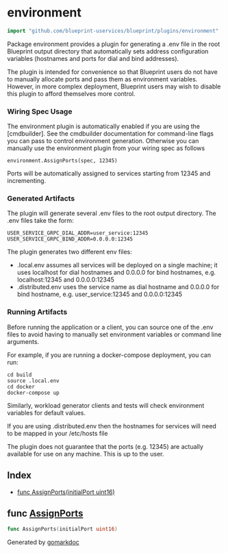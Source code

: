 <!-- Code generated by gomarkdoc. DO NOT EDIT -->

# environment

```go
import "github.com/blueprint-uservices/blueprint/plugins/environment"
```

Package environment provides a plugin for generating a .env file in the root Blueprint output directory that automatically sets address configuration variables \(hostnames and ports for dial and bind addresses\).

The plugin is intended for convenience so that Blueprint users do not have to manually allocate ports and pass them as environment variables. However, in more complex deployment, Blueprint users may wish to disable this plugin to afford themselves more control.

### Wiring Spec Usage

The environment plugin is automatically enabled if you are using the \[cmdbuilder\]. See the cmdbuilder documentation for command\-line flags you can pass to control environment generation. Otherwise you can manually use the environment plugin from your wiring spec as follows

```
environment.AssignPorts(spec, 12345)
```

Ports will be automatically assigned to services starting from 12345 and incrementing.

### Generated Artifacts

The plugin will generate several .env files to the root output directory. The .env files take the form:

```
USER_SERVICE_GRPC_DIAL_ADDR=user_service:12345
USER_SERVICE_GRPC_BIND_ADDR=0.0.0.0:12345
```

The plugin generates two different env files:

- .local.env assumes all services will be deployed on a single machine; it uses localhost for dial hostnames and 0.0.0.0 for bind hostnames, e.g. localhost:12345 and 0.0.0.0:12345
- .distributed.env uses the service name as dial hostname and 0.0.0.0 for bind hostname, e.g. user\_service:12345 and 0.0.0.0:12345

### Running Artifacts

Before running the application or a client, you can source one of the .env files to avoid having to manually set environment variables or command line arguments.

For example, if you are running a docker\-compose deployment, you can run:

```
cd build
source .local.env
cd docker
docker-compose up
```

Similarly, workload generator clients and tests will check environment variables for default values.

If you are using .distributed.env then the hostnames for services will need to be mapped in your /etc/hosts file

The plugin does not guarantee that the ports \(e.g. 12345\) are actually available for use on any machine. This is up to the user.

## Index

- [func AssignPorts\(initialPort uint16\)](<#AssignPorts>)


<a name="AssignPorts"></a>
## func [AssignPorts](<https://github.com/blueprint-uservices/blueprint/blob/main/plugins/environment/wiring.go#L56>)

```go
func AssignPorts(initialPort uint16)
```



Generated by [gomarkdoc](<https://github.com/princjef/gomarkdoc>)

